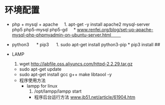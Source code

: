 # 环境配置

* php + mysql + apache
    1. apt-get -y install apache2 mysql-server php5 php5-mysql php5-gd
    * www.renfei.org/blog/set-up-apache-mysql-php-phpmyadmin-on-ubuntu-server.html        

* python3
     * pip3
        1. sudo apt-get install python3-pip
        * pip3 install ##


* LAMP
    1. wget http://labfile.oss.aliyuncs.com/httpd-2.2.29.tar.gz
    * sudo apt-get update
    * sudo apt-get install gcc g++ make libtaool -y
    * 程序使用方法
        * lampp for linux
            1. /opt/lampp/lampp start
            * 程序后台运行方法 www.jb51.net/article/61904.htm



